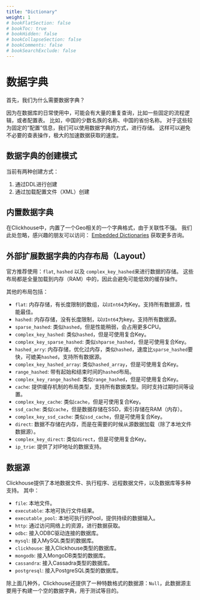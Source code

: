 ```yaml
---
title: "Dictionary"
weight: 1
# bookFlatSection: false
# bookToc: true
# bookHidden: false
# bookCollapseSection: false
# bookComments: false
# bookSearchExclude: false
---
```


# 数据字典

首先，我们为什么需要数据字典？

因为在数据库的日常使用中，可能会有大量的重复查询，比如一些固定的流程逻辑，或者配置表。
比如，中国的少数名族的名称、中国的省份名称。
对于这些较为固定的“配置”信息，我们可以使用数据字典的方式，进行存储。
这样可以避免不必要的查表操作，极大的加速数据获取的速度。

## 数据字典的创建模式

当前有两种创建方式：

1. 通过DDL进行创建
2. 通过加载配置文件（XML）创建


## 内置数据字典

在Clickhouse中，内置了一个Geo相关的一个字典格式，由于关联性不强。
我们此处忽略，感兴趣的朋友可以访问：
[Embedded Dictionaries](https://clickhouse.com/docs/en/sql-reference/dictionaries#embedded-dictionaries)
获取更多咨询。

## 外部扩展数据字典的内存布局（Layout）

官方推荐使用：`flat`, `hashed` 以及 `complex_key_hashed`来进行数据的存储。
这些布局都是全量加载到内存（RAM）中的，因此会避免可能低效的缓存操作。

其他的布局包括：

- `flat`: 内存存储，有长度限制的数组，以`UInt64`为Key。支持所有数据源，性能最佳。
- `hashed`: 内存存储，没有长度限制，以`UInt64`为key。支持所有数据源。
- `sparse_hashed`: 类似`hashed`，但是性能稍弱，会占用更多CPU。
- `complex_key_hashed`: 类似`hashed`，但是可使用复合Key。
- `complex_key_sparse_hashed`: 类似`shparse_hashed`，但是可使用复合Key。
- `hashed_arry`: 内存存储，优化过内存，类似`hashed`，速度比`sparse_hashed`要快，可媲美`hashed`，支持所有数据源。
- `complex_key_hashed_array`: 类似`hashed_array`，但是可使用复合Key。
- `range_hashed`: 带有起始和结束时间的`hashed`布局。
- `complex_key_range_hashed`: 类似`range_hashed`，但是可使用复合Key。
- `cache`: 提供缓存机制的布局类型，支持所有数据类型。同时支持过期时间等设置。
- `complex_key_cache`: 类似`cache`，但是可使用复合Key。
- `ssd_cache`: 类似`cache`，但是数据存储在SSD，索引存储在RAM（内存）。
- `complex_key_ssd_cache`: 类似`ssd_cache`，但是可使用复合Key。
- `direct`: 数据不存储在内存，而是在需要的时候从源数据加载（除了本地文件数据源）。
- `complex_key_direct`: 类似`direct`，但是可使用复合Key。
- `ip_trie`: 提供了对IP地址的数据支持。

## 数据源

Clickhouse提供了本地数据文件、执行程序、远程数据文件，以及数据库等多种支持。
其中：

- `file`: 本地文件。
- `executable`: 本地可执行文件结果。
- `executable_pool`: 本地可执行的Pool，提供持续的数据输入。
- `http`: 通过访问网络上的资源，进行数据获取。
- `odbc`: 接入ODBC驱动连接的数据库。
- `mysql`: 接入MySQL类型的数据库。
- `clickhouse`: 接入Clickhouse类型的数据库。
- `mongodb`: 接入MongoDB类型的数据库。
- `cassandra`: 接入Cassadra类型的数据库。
- `postgresql`: 接入PostgreSQL类型的数据库。

除上面几种外，Clickhouse还提供了一种特数格式的数据源：`Null`，此数据源主要用于构建一个空的数据字典，用于测试等目的。

